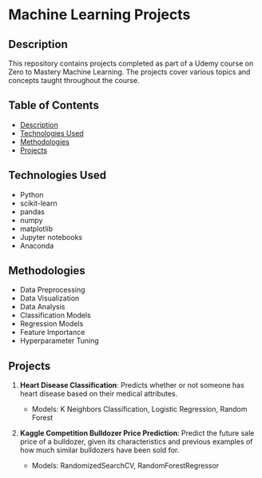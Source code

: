 # Machine Learning Projects

## Description
This repository contains projects completed as part of a Udemy course on Zero to Mastery Machine Learning. The projects cover various topics and concepts taught throughout the course.

## Table of Contents
- [Description](#description)
- [Technologies Used](#technologies-used)
- [Methodologies](#methodologies)
- [Projects](#projects)

## Technologies Used
- Python
- scikit-learn
- pandas
- numpy
- matplotlib
- Jupyter notebooks
- Anaconda

## Methodologies
- Data Preprocessing
- Data Visualization
- Data Analysis
- Classification Models
- Regression Models
- Feature Importance
- Hyperparameter Tuning

## Projects
1. **Heart Disease Classification**: Predicts whether or not someone has heart disease based on their medical attributes. 
   - Models: K Neighbors Classification, Logistic Regression, Random Forest

2. **Kaggle Competition Bulldozer Price Prediction**: Predict the future sale price of a bulldozer, given its characteristics and previous examples of how much similar bulldozers have been sold for.
   - Models: RandomizedSearchCV, RandomForestRegressor

